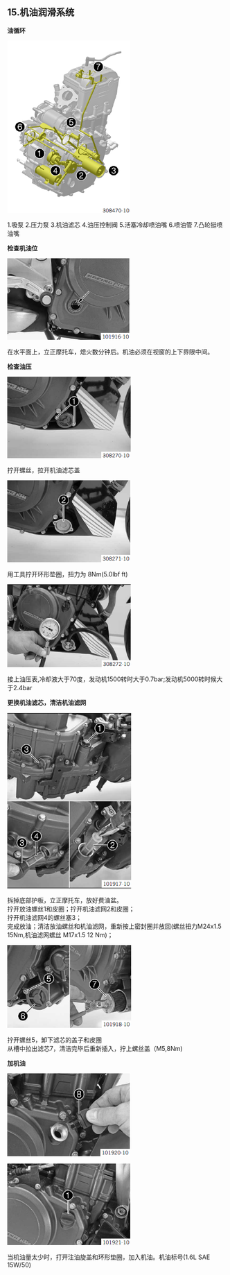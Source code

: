 ## 15.机油润滑系统 ##

**油循环**

![](assets/1/20170729-01d45909.png)  

1.吸泵
2.压力泵
3.机油滤芯
4.油压控制阀
5.活塞冷却喷油嘴
6.喷油管
7.凸轮挺喷油嘴

**检查机油位**

![](assets/1/20170729-f492dc34.png)  

在水平面上，立正摩托车，熄火数分钟后。机油必须在视窗的上下界限中间。

**检查油压**

![](assets/1/20170729-d1525b46.png)  

拧开螺丝，拉开机油滤芯盖<br/>

![](assets/1/20170729-62c1eaae.png)  

用工具拧开环形垫圈，扭力为 8Nm(5.0lbf ft)<br/>

![](assets/1/20170729-e485fe47.png)

接上油压表,冷却液大于70度，发动机1500转时大于0.7bar;发动机5000转时候大于2.4bar

**更换机油滤芯，清洁机油滤网**

![](assets/1/20170729-4d8c6f05.png)  

拆掉底部护板，立正摩托车，放好费油盆。<br/>
拧开放油螺丝1和皮圈；拧开机油滤网2和皮圈；<br/>
拧开机油滤网4的螺丝塞3；<br/>
完成放油；清洁放油螺丝和机油滤网，重新按上密封圈并放回(螺丝扭力M24x1.5 15Nm,机油滤网螺丝 M17x1.5 12 Nm)；

![](assets/1/20170729-e43a376b.png)  

拧开螺丝5，卸下滤芯的盖子和皮圈 <br/>
从槽中拉出滤芯7，清洁完毕后重新插入，拧上螺丝盖（M5,8Nm)

**加机油**

![](assets/1/20170729-52f22d5b.png)  

![](assets/1/20170729-624bea50.png)  

当机油量太少时，打开注油旋盖和环形垫圈，加入机油。机油标号(1.6L SAE 15W/50)
